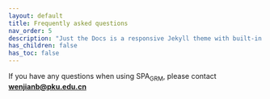 ```yaml
---
layout: default
title: Frequently asked questions
nav_order: 5
description: "Just the Docs is a responsive Jekyll theme with built-in search that is easily customizable and hosted on GitHub Pages."
has_children: false
has_toc: false
---
```


If you have any questions when using SPA<sub>GRM</sub>, please contact **wenjianb@pku.edu.cn**